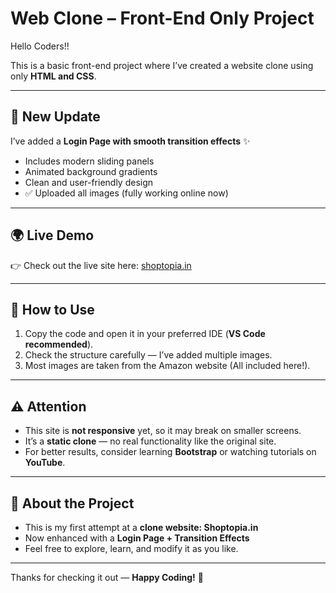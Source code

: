 # Web Clone – Front-End Only Project

Hello Coders!!

This is a basic front-end project where I’ve created a website clone using only **HTML and CSS**.

---

## 🔑 New Update

I’ve added a **Login Page with smooth transition effects** ✨

* Includes modern sliding panels
* Animated background gradients
* Clean and user-friendly design
* ✅ Uploaded all images (fully working online now)

---

## 🌍 Live Demo

👉 Check out the live site here: [shoptopia.in](https://rororonoa.github.io/SHOPTOPIA/)

---

## 🚀 How to Use

1. Copy the code and open it in your preferred IDE (**VS Code recommended**).
2. Check the structure carefully — I’ve added multiple images.
3. Most images are taken from the Amazon website (All included here!).

---

## ⚠️ Attention

* This site is **not responsive** yet, so it may break on smaller screens.
* It’s a **static clone** — no real functionality like the original site.
* For better results, consider learning **Bootstrap** or watching tutorials on **YouTube**.

---

## 📖 About the Project

* This is my first attempt at a **clone website: Shoptopia.in**
* Now enhanced with a **Login Page + Transition Effects**
* Feel free to explore, learn, and modify it as you like.

---

Thanks for checking it out — **Happy Coding!** 🚀
